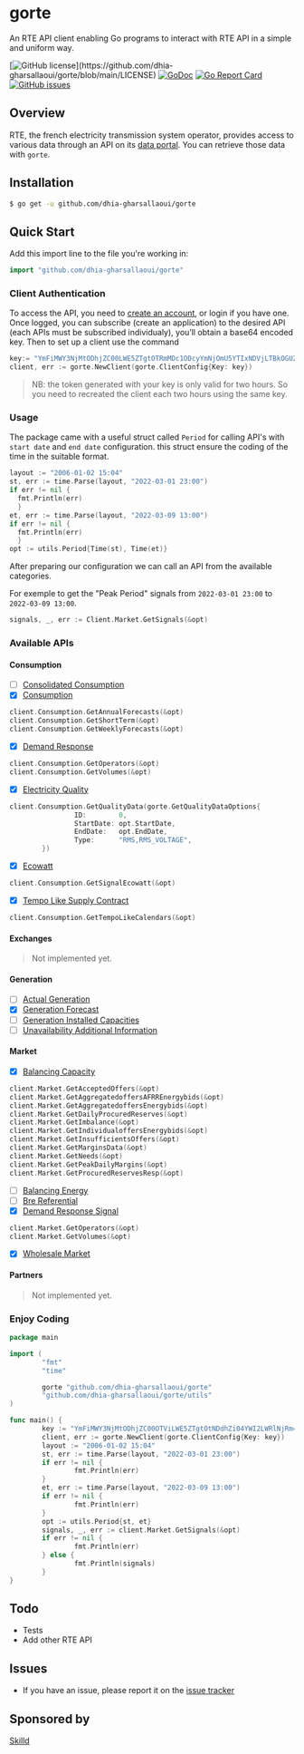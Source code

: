 # gorte

An RTE API client enabling Go programs to interact with RTE API in a simple and uniform way.

[![GitHub license](https://img.shields.io/github/license/dhia-gharsallaoui/gorte.svg?)](https://github.com/dhia-gharsallaoui/gorte/blob/main/LICENSE)
[![GoDoc](https://godoc.org/github.com/dhia-gharsallaoui/gorte?status.svg)](https://pkg.go.dev/github.com/dhia-gharsallaoui/gorte?tab=doc)
[![Go Report Card](https://goreportcard.com/badge/github.com/dhia-gharsallaoui/gorte)](https://goreportcard.com/report/github.com/dhia-gharsallaoui/gorte)
[![GitHub issues](https://img.shields.io/github/issues/dhia-gharsallaoui/gorte.svg)](https://github.com/dhia-gharsallaoui/gorte/issues)

## Overview
RTE, the french electricity transmission system operator, provides
access to various data through an API on its [data
portal](https://data.rte-france.com/home). You can retrieve those data
with `gorte`.


## Installation

```bash
$ go get -u github.com/dhia-gharsallaoui/gorte
```
## Quick Start

Add this import line to the file you're working in:
```Go
import "github.com/dhia-gharsallaoui/gorte"
```


### Client Authentication

To access the API, you need to [create an account](https://data.rte-france.com/create_account), or login if you have one.
Once logged, you can subscribe (create an application) to the desired API (each APIs must be subscribed individualy), you’ll obtain a base64 encoded key.
Then to set up a client use the command 
```Go
key:= "YmFiMWY3NjMtODhjZC00LWE5ZTgtOTRmMDc1ODcyYmNjOmU5YTIxNDVjLTBkOGUZi04YWI2LWRlNjRmODExM2M"
client, err := gorte.NewClient(gorte.ClientConfig{Key: key})
```
> NB: the token generated with your key is only valid for two hours. So you need to recreated the client each two hours using the same key.

### Usage
The package came with a useful struct called `Period` for calling API's with `start date` and `end date` configuration. this struct ensure the coding of the time in the suitable format.

```Go
layout := "2006-01-02 15:04"
st, err := time.Parse(layout, "2022-03-01 23:00")
if err != nil {
  fmt.Println(err)
  }
et, err := time.Parse(layout, "2022-03-09 13:00")
if err != nil {
  fmt.Println(err)
  }
opt := utils.Period{Time(st), Time(et)}

```
After preparing our configuration we can call an API from the available categories.

For exemple to get the "Peak Period" signals from `2022-03-01 23:00` to `2022-03-09 13:00`.
```Go
signals, _, err := Client.Market.GetSignals(&opt)
```

### Available APIs

#### Consumption
- [ ] [Consolidated Consumption](https://data.rte-france.com/catalog/-/api/consumption/Consolidated-Consumption/v1.0)
- [x] [Consumption](https://data.rte-france.com/catalog/-/api/consumption/Consumption/v1.2)
```Go
client.Consumption.GetAnnualForecasts(&opt)
client.Consumption.GetShortTerm(&opt)
client.Consumption.GetWeeklyForecasts(&opt)
```
- [x] [Demand Response](https://data.rte-france.com/catalog/-/api/consumption/Demand-Response/v1.0)
```Go
client.Consumption.GetOperators(&opt)
client.Consumption.GetVolumes(&opt)
```
- [x] [Electricity Quality](https://data.rte-france.com/catalog/-/api/consumption/Electricity-Quality/v1.0)
```Go
client.Consumption.GetQualityData(gorte.GetQualityDataOptions{
                ID:        0,
                StartDate: opt.StartDate,
                EndDate:   opt.EndDate,
                Type:      "RMS,RMS_VOLTAGE",
        })
```
- [x] [Ecowatt](https://data.rte-france.com/catalog/-/api/consumption/Ecowatt/v3.0)
```Go
client.Consumption.GetSignalEcowatt(&opt)
```
- [x] [Tempo Like Supply Contract](https://data.rte-france.com/catalog/-/api/consumption/Tempo-Like-Supply-Contract/v1.1)
```Go 
client.Consumption.GetTempoLikeCalendars(&opt)
```
#### Exchanges
> Not implemented yet.

#### Generation
- [ ] [Actual Generation](https://data.rte-france.com/catalog/-/api/generation/Actual-Generation/v1.1)
- [x] [Generation Forecast](https://data.rte-france.com/catalog/-/api/generation/Generation-Forecast/v2.0)
- [ ] [Generation Installed Capacities](https://data.rte-france.com/catalog/-/api/generation/Generation-Installed-Capacities/v1.0)
- [ ] [Unavailability Additional Information](https://data.rte-france.com/catalog/-/api/generation/Unavailability-Additional-Information/v3.0)

#### Market
- [x] [Balancing Capacity](https://data.rte-france.com/catalog/-/api/market/Balancing-Capacity/v4.1) 
```Go
client.Market.GetAcceptedOffers(&opt)
client.Market.GetAggregatedoffersAFRREnergybids(&opt)
client.Market.GetAggregatedoffersEnergybids(&opt)
client.Market.GetDailyProcuredReserves(&opt)
client.Market.GetImbalance(&opt)
client.Market.GetIndividualoffersEnergybids(&opt)
client.Market.GetInsufficientsOffers(&opt)
client.Market.GetMarginsData(&opt)
client.Market.GetNeeds(&opt)
client.Market.GetPeakDailyMargins(&opt)
client.Market.GetProcuredReservesResp(&opt)
```
- [ ] [Balancing Energy](https://data.rte-france.com/catalog/-/api/market/Balancing-Energy/v1.2)
- [ ] [Bre Referential](https://data.rte-france.com/catalog/-/api/market/Bre-Referential/v1.0)
- [x] [Demand Response Signal](https://data.rte-france.com/catalog/-/api/market/Demand-Response-Signal/v1.0)
```Go                           
client.Market.GetOperators(&opt)
client.Market.GetVolumes(&opt) 
```
- [x] [Wholesale Market](https://data.rte-france.com/catalog/-/api/market/Wholesale-Market/v2.0)

#### Partners
> Not implemented yet.

### Enjoy Coding
```Go
package main

import (
        "fmt"
        "time"

        gorte "github.com/dhia-gharsallaoui/gorte"
        "github.com/dhia-gharsallaoui/gorte/utils"
)

func main() {
        key := "YmFiMWY3NjMtODhjZC00OTViLWE5ZTgtOtNDdhZi04YWI2LWRlNjRm=="
        client, err := gorte.NewClient(gorte.ClientConfig{Key: key})
        layout := "2006-01-02 15:04"
        st, err := time.Parse(layout, "2022-03-01 23:00")
        if err != nil {
                fmt.Println(err)
        }
        et, err := time.Parse(layout, "2022-03-09 13:00")
        if err != nil {
                fmt.Println(err)
        }
        opt := utils.Period{st, et}
        signals, _, err := client.Market.GetSignals(&opt)
        if err != nil {
                fmt.Println(err)
        } else {
                fmt.Println(signals)
        }
}


```


## Todo

- Tests
- Add other RTE API

## Issues

- If you have an issue, please report it on the [issue tracker](https://github.com/dhia-gharsallaoui/gorte/issues)

## Sponsored by 
  [Skilld](https://www.skilld.cloud/)
